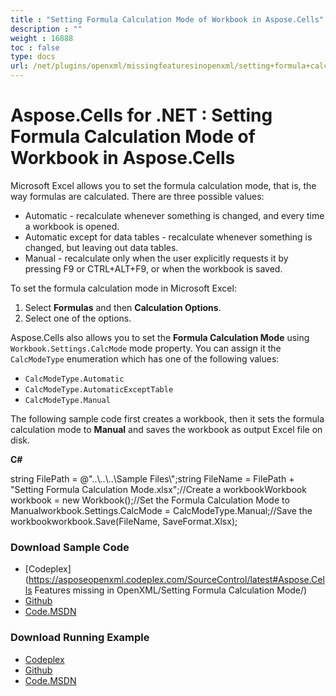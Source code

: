 ```yaml
---
title : "Setting Formula Calculation Mode of Workbook in Aspose.Cells" 
description : "" 
weight : 16888 
toc : false
type: docs
url: /net/plugins/openxml/missingfeaturesinopenxml/setting+formula+calculation+mode+of+workbook+in+aspose.cells/
---
```


# Aspose.Cells for .NET : Setting Formula Calculation Mode of Workbook in Aspose.Cells


Microsoft Excel allows you to set the formula calculation mode, that is, the way formulas are calculated. There are three possible values:

*   Automatic - recalculate whenever something is changed, and every time a workbook is opened.
*   Automatic except for data tables - recalculate whenever something is changed, but leaving out data tables.
*   Manual - recalculate only when the user explicitly requests it by pressing F9 or CTRL+ALT+F9, or when the workbook is saved.

To set the formula calculation mode in Microsoft Excel:

1.  Select **Formulas** and then **Calculation Options**.
2.  Select one of the options.

Aspose.Cells also allows you to set the **Formula Calculation Mode** using `Workbook.Settings.CalcMode` mode property. You can assign it the `CalcModeType` enumeration which has one of the following values:

*   `CalcModeType.Automatic`
*   `CalcModeType.AutomaticExceptTable`
*   `CalcModeType.Manual`

The following sample code first creates a workbook, then it sets the formula calculation mode to **Manual** and saves the workbook as output Excel file on disk.

**C#**

string FilePath = @"..\\..\\..\\Sample Files\\";string FileName = FilePath + "Setting Formula Calculation Mode.xlsx";//Create a workbookWorkbook workbook = new Workbook();//Set the Formula Calculation Mode to Manualworkbook.Settings.CalcMode = CalcModeType.Manual;//Save the workbookworkbook.Save(FileName, SaveFormat.Xlsx);

### Download Sample Code

*   [Codeplex](https://asposeopenxml.codeplex.com/SourceControl/latest#Aspose.Cells Features missing in OpenXML/Setting Formula Calculation Mode/)
*   [Github](https://github.com/aspose-cells/Aspose.Cells-for-.NET/tree/master/Plugins/Aspose.Cells%20Vs%20OpenXML%20Spreadsheets/OpenXML%20Missing%20Features/Setting%20Formula%20Calculation%20Mode)
*   [Code.MSDN](https://code.msdn.microsoft.com/AsposeCells-Features-8fba7c3c/view/SourceCode#content)

### Download Running Example

*   [Codeplex](https://asposecellsopenxml.codeplex.com/releases/view/619160)
*   [Github](https://github.com/aspose-cells/Aspose.Cells-for-.NET/releases/tag/MissingFeaturesOpenXMLExcelv1.1)
*   [Code.MSDN](https://code.msdn.microsoft.com/AsposeCells-Features-8fba7c3c)

